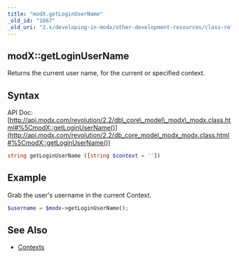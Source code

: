 ```yaml
---
title: "modX.getLoginUserName"
_old_id: "1067"
_old_uri: "2.x/developing-in-modx/other-development-resources/class-reference/modx/modx.getloginusername"
---
```


## modX::getLoginUserName

Returns the current user name, for the current or specified context.

## Syntax

API Doc: [http://api.modx.com/revolution/2.2/db\_core\_model\_modx\_modx.class.html#%5CmodX::getLoginUserName()](http://api.modx.com/revolution/2.2/db_core_model_modx_modx.class.html#%5CmodX::getLoginUserName())

``` php 
string getLoginUserName ([string $context = ''])
```

## Example

Grab the user's username in the current Context.

``` php 
$username = $modx->getLoginUserName();
```

## See Also

- [Contexts](building-sites/contexts "Contexts")